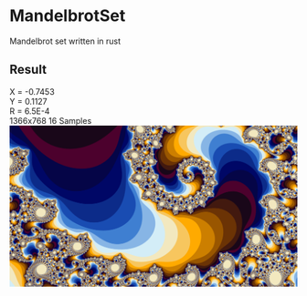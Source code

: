 # MandelbrotSet
Mandelbrot set written in rust

## Result
X = -0.7453  
Y = 0.1127  
R = 6.5E-4  
1366x768 16 Samples  
![Result](/result/result.png)
